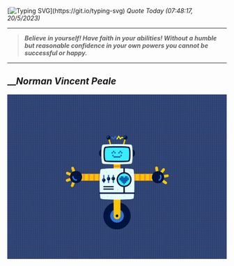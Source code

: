 [![Typing SVG](https://readme-typing-svg.herokuapp.com?font=Press+Start+2P&color=C2F784&size=35&width=900&height=100&lines=Hello+World%2C+I'm+Hung+!)](https://git.io/typing-svg) 
_Quote Today (07:48:17, 20/5/2023)_
___
>**_Believe in yourself! Have faith in your abilities! Without a humble but reasonable confidence in your own powers you cannot be successful or happy._**
___

## __**_Norman Vincent Peale_**

![RobotDance](src/assets/images/robot-dancing-dribble.gif?style=center)

